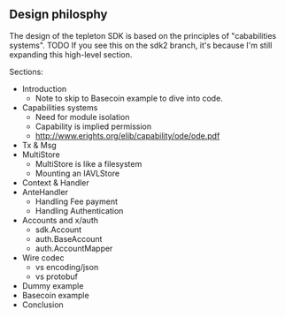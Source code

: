 ## Design philosphy

The design of the tepleton SDK is based on the principles of "cababilities systems".
TODO If you see this on the sdk2 branch, it's because I'm still expanding this high-level section.

Sections:

* Introduction
  - Note to skip to Basecoin example to dive into code.
* Capabilities systems
  - Need for module isolation
  - Capability is implied permission
  - http://www.erights.org/elib/capability/ode/ode.pdf
* Tx & Msg
* MultiStore
  - MultiStore is like a filesystem
  - Mounting an IAVLStore
* Context & Handler
* AnteHandler
  - Handling Fee payment
  - Handling Authentication
* Accounts and x/auth
  - sdk.Account
  - auth.BaseAccount
  - auth.AccountMapper
* Wire codec
  - vs encoding/json
  - vs protobuf
* Dummy example
* Basecoin example
* Conclusion
